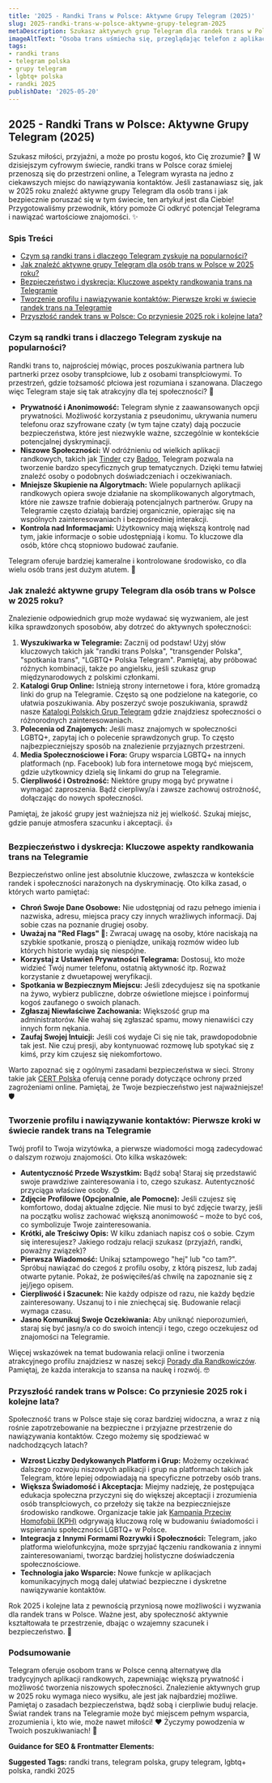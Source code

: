```yaml
---
title: '2025 - Randki Trans w Polsce: Aktywne Grupy Telegram (2025)'
slug: 2025-randki-trans-w-polsce-aktywne-grupy-telegram-2025
metaDescription: Szukasz aktywnych grup Telegram dla randek trans w Polsce w 2025? 💖 Odkryj, jak znaleźć społeczności, porady dotyczące bezpieczeństwa i tworzenia profilu.
imageAltText: "Osoba trans uśmiecha się, przeglądając telefon z aplikacją Telegram, symbolizującą randki trans w Polsce.\n\n    *   Anchor Text: Katalogi Polskich Grup Telegram\n    *   Target Path: `/katalogi-grup`\n*   **Embedded 2:**\n    *   Anchor Text: Porady dla Randkowiczów\n    *   Target Path: `/artykuly/porady-randkowe`\n*   **Additional Suggestion 1:**\n    *   Phrase in article: \"Jeśli zastanawiasz się, jak w 2025 roku znaleźć aktywne grupy Telegram dla osób trans...\"\n    *   Suggested Anchor Text: aktywne grupy Telegram\n    *   Suggested Target Path: `/telegram/grupy` (lub bardziej szczegółowa kategoria, jeśli istnieje)\n*   **Additional Suggestion 2:**\n    *   Phrase in article: \"...Telegram wyrasta na jedno z ciekawszych miejsc do nawiązywania kontaktów.\"\n    *   Suggested Anchor Text: nawiązywania kontaktów\n    *   Suggested Target Path: `/artykuly/komunikacja-online` (lub podobna kategoria o komunikacji/relacjach)"
tags:
- randki trans
- telegram polska
- grupy telegram
- lgbtq+ polska
- randki 2025
publishDate: '2025-05-20'
---
```


## 2025 - Randki Trans w Polsce: Aktywne Grupy Telegram (2025)

Szukasz miłości, przyjaźni, a może po prostu kogoś, kto Cię zrozumie? 💖 W dzisiejszym cyfrowym świecie, randki trans w Polsce coraz śmielej przenoszą się do przestrzeni online, a Telegram wyrasta na jedno z ciekawszych miejsc do nawiązywania kontaktów. Jeśli zastanawiasz się, jak w 2025 roku znaleźć aktywne grupy Telegram dla osób trans i jak bezpiecznie poruszać się w tym świecie, ten artykuł jest dla Ciebie! Przygotowaliśmy przewodnik, który pomoże Ci odkryć potencjał Telegrama i nawiązać wartościowe znajomości. ✨

### Spis Treści
- [Czym są randki trans i dlaczego Telegram zyskuje na popularności?](#czym-sa-randki-trans-i-dlaczego-telegram-zyskuje-na-popularnosci)
- [Jak znaleźć aktywne grupy Telegram dla osób trans w Polsce w 2025 roku?](#jak-znalezc-aktywne-grupy-telegram-dla-osob-trans-w-polsce-w-2025-roku)
- [Bezpieczeństwo i dyskrecja: Kluczowe aspekty randkowania trans na Telegramie](#bezpieczenstwo-i-dyskrecja-kluczowe-aspekty-randkowania-trans-na-telegramie)
- [Tworzenie profilu i nawiązywanie kontaktów: Pierwsze kroki w świecie randek trans na Telegramie](#tworzenie-profilu-i-nawiazywanie-kontaktow-pierwsze-kroki-w-swiecie-randek-trans-na-telegramie)
- [Przyszłość randek trans w Polsce: Co przyniesie 2025 rok i kolejne lata?](#przyszlosc-randek-trans-w-polsce-co-przyniesie-2025-rok-i-kolejne-lata)

### Czym są randki trans i dlaczego Telegram zyskuje na popularności?

Randki trans to, najprościej mówiąc, proces poszukiwania partnera lub partnerki przez osoby transpłciowe, lub z osobami transpłciowymi. To przestrzeń, gdzie tożsamość płciowa jest rozumiana i szanowana. Dlaczego więc Telegram staje się tak atrakcyjny dla tej społeczności? 🤔

*   **Prywatność i Anonimowość:** Telegram słynie z zaawansowanych opcji prywatności. Możliwość korzystania z pseudonimu, ukrywania numeru telefonu oraz szyfrowane czaty (w tym tajne czaty) dają poczucie bezpieczeństwa, które jest niezwykle ważne, szczególnie w kontekście potencjalnej dyskryminacji.
*   **Niszowe Społeczności:** W odróżnieniu od wielkich aplikacji randkowych, takich jak [Tinder](https://tinder.com/) czy [Badoo](https://badoo.com/), Telegram pozwala na tworzenie bardzo specyficznych grup tematycznych. Dzięki temu łatwiej znaleźć osoby o podobnych doświadczeniach i oczekiwaniach.
*   **Mniejsze Skupienie na Algorytmach:** Wiele popularnych aplikacji randkowych opiera swoje działanie na skomplikowanych algorytmach, które nie zawsze trafnie dobierają potencjalnych partnerów. Grupy na Telegramie często działają bardziej organicznie, opierając się na wspólnych zainteresowaniach i bezpośredniej interakcji.
*   **Kontrola nad Informacjami:** Użytkownicy mają większą kontrolę nad tym, jakie informacje o sobie udostępniają i komu. To kluczowe dla osób, które chcą stopniowo budować zaufanie.

Telegram oferuje bardziej kameralne i kontrolowane środowisko, co dla wielu osób trans jest dużym atutem. 🤩

### Jak znaleźć aktywne grupy Telegram dla osób trans w Polsce w 2025 roku?

Znalezienie odpowiednich grup może wydawać się wyzwaniem, ale jest kilka sprawdzonych sposobów, aby dotrzeć do aktywnych społeczności:

1.  **Wyszukiwarka w Telegramie:** Zacznij od podstaw! Użyj słów kluczowych takich jak "randki trans Polska", "transgender Polska", "spotkania trans", "LGBTQ+ Polska Telegram". Pamiętaj, aby próbować różnych kombinacji, także po angielsku, jeśli szukasz grup międzynarodowych z polskimi członkami.
2.  **Katalogi Grup Online:** Istnieją strony internetowe i fora, które gromadzą linki do grup na Telegramie. Często są one podzielone na kategorie, co ułatwia poszukiwania. Aby poszerzyć swoje poszukiwania, sprawdź nasze [Katalogi Polskich Grup Telegram](/katalogi-grup) gdzie znajdziesz społeczności o różnorodnych zainteresowaniach.
3.  **Polecenia od Znajomych:** Jeśli masz znajomych w społeczności LGBTQ+, zapytaj ich o polecenie sprawdzonych grup. To często najbezpieczniejszy sposób na znalezienie przyjaznych przestrzeni.
4.  **Media Społecznościowe i Fora:** Grupy wsparcia LGBTQ+ na innych platformach (np. Facebook) lub fora internetowe mogą być miejscem, gdzie użytkownicy dzielą się linkami do grup na Telegramie.
5.  **Cierpliwość i Ostrożność:** Niektóre grupy mogą być prywatne i wymagać zaproszenia. Bądź cierpliwy/a i zawsze zachowuj ostrożność, dołączając do nowych społeczności.

Pamiętaj, że jakość grupy jest ważniejsza niż jej wielkość. Szukaj miejsc, gdzie panuje atmosfera szacunku i akceptacji. 👍

### Bezpieczeństwo i dyskrecja: Kluczowe aspekty randkowania trans na Telegramie

Bezpieczeństwo online jest absolutnie kluczowe, zwłaszcza w kontekście randek i społeczności narażonych na dyskryminację. Oto kilka zasad, o których warto pamiętać:

*   **Chroń Swoje Dane Osobowe:** Nie udostępniaj od razu pełnego imienia i nazwiska, adresu, miejsca pracy czy innych wrażliwych informacji. Daj sobie czas na poznanie drugiej osoby.
*   **Uważaj na "Red Flags" 🚩:** Zwracaj uwagę na osoby, które naciskają na szybkie spotkanie, proszą o pieniądze, unikają rozmów wideo lub których historie wydają się niespójne.
*   **Korzystaj z Ustawień Prywatności Telegrama:** Dostosuj, kto może widzieć Twój numer telefonu, ostatnią aktywność itp. Rozważ korzystanie z dwuetapowej weryfikacji.
*   **Spotkania w Bezpiecznym Miejscu:** Jeśli zdecydujesz się na spotkanie na żywo, wybierz publiczne, dobrze oświetlone miejsce i poinformuj kogoś zaufanego o swoich planach.
*   **Zgłaszaj Niewłaściwe Zachowania:** Większość grup ma administratorów. Nie wahaj się zgłaszać spamu, mowy nienawiści czy innych form nękania.
*   **Zaufaj Swojej Intuicji:** Jeśli coś wydaje Ci się nie tak, prawdopodobnie tak jest. Nie czuj presji, aby kontynuować rozmowę lub spotykać się z kimś, przy kim czujesz się niekomfortowo.

Warto zapoznać się z ogólnymi zasadami bezpieczeństwa w sieci. Strony takie jak [CERT Polska](https://www.cert.pl/ouch/) oferują cenne porady dotyczące ochrony przed zagrożeniami online. Pamiętaj, że Twoje bezpieczeństwo jest najważniejsze! 🛡️

### Tworzenie profilu i nawiązywanie kontaktów: Pierwsze kroki w świecie randek trans na Telegramie

Twój profil to Twoja wizytówka, a pierwsze wiadomości mogą zadecydować o dalszym rozwoju znajomości. Oto kilka wskazówek:

*   **Autentyczność Przede Wszystkim:** Bądź sobą! Staraj się przedstawić swoje prawdziwe zainteresowania i to, czego szukasz. Autentyczność przyciąga właściwe osoby. 😊
*   **Zdjęcie Profilowe (Opcjonalnie, ale Pomocne):** Jeśli czujesz się komfortowo, dodaj aktualne zdjęcie. Nie musi to być zdjęcie twarzy, jeśli na początku wolisz zachować większą anonimowość – może to być coś, co symbolizuje Twoje zainteresowania.
*   **Krótki, ale Treściwy Opis:** W kilku zdaniach napisz coś o sobie. Czym się interesujesz? Jakiego rodzaju relacji szukasz (przyjaźń, randki, poważny związek)?
*   **Pierwsza Wiadomość:** Unikaj sztampowego "hej" lub "co tam?". Spróbuj nawiązać do czegoś z profilu osoby, z którą piszesz, lub zadaj otwarte pytanie. Pokaż, że poświęciłeś/aś chwilę na zapoznanie się z jej/jego opisem.
*   **Cierpliwość i Szacunek:** Nie każdy odpisze od razu, nie każdy będzie zainteresowany. Uszanuj to i nie zniechęcaj się. Budowanie relacji wymaga czasu.
*   **Jasno Komunikuj Swoje Oczekiwania:** Aby uniknąć nieporozumień, staraj się być jasny/a co do swoich intencji i tego, czego oczekujesz od znajomości na Telegramie.

Więcej wskazówek na temat budowania relacji online i tworzenia atrakcyjnego profilu znajdziesz w naszej sekcji [Porady dla Randkowiczów](/artykuly/porady-randkowe). Pamiętaj, że każda interakcja to szansa na naukę i rozwój. 🤓

### Przyszłość randek trans w Polsce: Co przyniesie 2025 rok i kolejne lata?

Społeczność trans w Polsce staje się coraz bardziej widoczna, a wraz z nią rośnie zapotrzebowanie na bezpieczne i przyjazne przestrzenie do nawiązywania kontaktów. Czego możemy się spodziewać w nadchodzących latach?

*   **Wzrost Liczby Dedykowanych Platform i Grup:** Możemy oczekiwać dalszego rozwoju niszowych aplikacji i grup na platformach takich jak Telegram, które lepiej odpowiadają na specyficzne potrzeby osób trans.
*   **Większa Świadomość i Akceptacja:** Miejmy nadzieję, że postępująca edukacja społeczna przyczyni się do większej akceptacji i zrozumienia osób transpłciowych, co przełoży się także na bezpieczniejsze środowisko randkowe. Organizacje takie jak [Kampania Przeciw Homofobii (KPH)](https://kph.org.pl/) odgrywają kluczową rolę w budowaniu świadomości i wspieraniu społeczności LGBTQ+ w Polsce.
*   **Integracja z Innymi Formami Rozrywki i Społeczności:** Telegram, jako platforma wielofunkcyjna, może sprzyjać łączeniu randkowania z innymi zainteresowaniami, tworząc bardziej holistyczne doświadczenia społecznościowe.
*   **Technologia jako Wsparcie:** Nowe funkcje w aplikacjach komunikacyjnych mogą dalej ułatwiać bezpieczne i dyskretne nawiązywanie kontaktów.

Rok 2025 i kolejne lata z pewnością przyniosą nowe możliwości i wyzwania dla randek trans w Polsce. Ważne jest, aby społeczność aktywnie kształtowała te przestrzenie, dbając o wzajemny szacunek i bezpieczeństwo. 🚀

### Podsumowanie

Telegram oferuje osobom trans w Polsce cenną alternatywę dla tradycyjnych aplikacji randkowych, zapewniając większą prywatność i możliwość tworzenia niszowych społeczności. Znalezienie aktywnych grup w 2025 roku wymaga nieco wysiłku, ale jest jak najbardziej możliwe. Pamiętaj o zasadach bezpieczeństwa, bądź sobą i cierpliwie buduj relacje. Świat randek trans na Telegramie może być miejscem pełnym wsparcia, zrozumienia i, kto wie, może nawet miłości! ❤️ Życzymy powodzenia w Twoich poszukiwaniach! 🎉

**Guidance for SEO & Frontmatter Elements:**




**Suggested Tags:**
randki trans, telegram polska, grupy telegram, lgbtq+ polska, randki 2025
